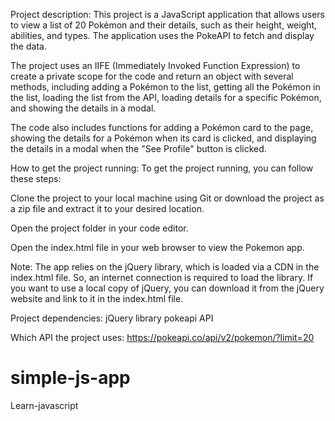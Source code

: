 
Project description:
This project is a JavaScript application that allows users to view a list of 20 Pokémon and their details, such as their height, weight, abilities, and types. The application uses the PokeAPI to fetch and display the data.

The project uses an IIFE (Immediately Invoked Function Expression) to create a private scope for the code and return an object with several methods, including adding a Pokémon to the list, getting all the Pokémon in the list, loading the list from the API, loading details for a specific Pokémon, and showing the details in a modal.

The code also includes functions for adding a Pokémon card to the page, showing the details for a Pokémon when its card is clicked, and displaying the details in a modal when the "See Profile" button is clicked.


How to get the project running:
To get the project running, you can follow these steps:

Clone the project to your local machine using Git or download the project as a zip file and extract it to your desired location.

Open the project folder in your code editor.

Open the index.html file in your web browser to view the Pokemon app.

Note: The app relies on the jQuery library, which is loaded via a CDN in the index.html file. So, an internet connection is required to load the library. If you want to use a local copy of jQuery, you can download it from the jQuery website and link to it in the index.html file.


Project dependencies:
jQuery library
pokeapi API

Which API the project uses:
https://pokeapi.co/api/v2/pokemon/?limit=20

# simple-js-app
Learn-javascript
